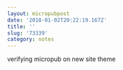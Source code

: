 ```yaml
---
layout: micropubpost
date: '2018-01-02T20:22:19.167Z'
title: ''
slug: '73339'
category: notes
---
```

verifying micropub on new site theme
